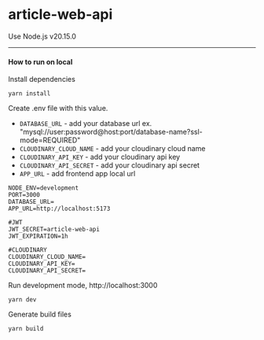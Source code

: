# article-web-api

Use Node.js v20.15.0

---

#### How to run on local

Install dependencies
```
yarn install
```

Create .env file with this value.
- `DATABASE_URL` - add your database url ex. "mysql://user:password@host:port/database-name?ssl-mode=REQUIRED"
- `CLOUDINARY_CLOUD_NAME` - add your cloudinary cloud name
- `CLOUDINARY_API_KEY` - add your cloudinary api key
- `CLOUDINARY_API_SECRET` - add your cloudinary api secret
- `APP_URL` - add frontend app local url
```
NODE_ENV=development
PORT=3000
DATABASE_URL=
APP_URL=http://localhost:5173

#JWT
JWT_SECRET=article-web-api
JWT_EXPIRATION=1h

#CLOUDINARY
CLOUDINARY_CLOUD_NAME=
CLOUDINARY_API_KEY=
CLOUDINARY_API_SECRET=
```

Run development mode, http://localhost:3000

```
yarn dev
```

Generate build files
```
yarn build
```